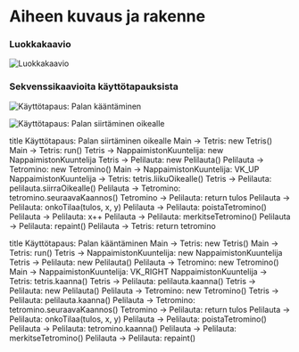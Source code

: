 # Aiheen kuvaus ja rakenne

### Luokkakaavio

![Luokkakaavio](https://yuml.me/bf80dc51)


### Sekvenssikaavioita käyttötapauksista

![Käyttötapaus: Palan kääntäminen](https://www.websequencediagrams.com/cgi-bin/cdraw?lz=dGl0bGUgS8OkeXR0w7Z0YXBhdXM6IFBhbGFuIGvDpMOkbnTDpG1pbmVuCk1haW4gLT4gVGV0cmlzOiBuZXcABQcoKQAMEXJ1bigpCgAlBiAtPiBOYXBwYWltaXN0b25LdXVudGVsaWphAD8GAAYWADILUGVsaWxhdXQAKQcABgkoKQoAEgkAgRIIb21pbm8AgRMKAAoFAIEVCwBwGFZLX1VQCgCBEBYAgWkMdACBeAUua2Fhbm5hAIFVDQCBGgtwAIEoCAAJHwCBFTgATSgAggUYdACCIAguc2V1cmFhdmFLYWFubm9zAIMsBwCCPwUAgmoPcmV0dXJuIHR1bG9zAIJoDgCDEwtvbmtvVGlsYWEoACMFLCB4LCB5AIMWDwCCHAxvaXN0YQCDGwwAQRgAgSgKAIFHFgCEFwttZXJraXRzZQAzJHJlcGFpbnQoKQ&s=napkin)

![Käyttötapaus: Palan siirtäminen oikealle](https://www.websequencediagrams.com/cgi-bin/cdraw?lz=dGl0bGUgS8OkeXR0w7Z0YXBhdXM6IFBhbGFuIHNpaXJ0w6RtaW5lbiBvaWtlYWxsZQpNYWluIC0-IFRldHJpczogbmV3AAUHKCkADBFydW4oKQoAJQYgLT4gTmFwcGFpbWlzdG9uS3V1bnRlbGlqYQA_BgAGFgAyC1BlbGlsYXV0ACkHAAYJKCkKABIJAIESCG9taW5vAIETCgAKBQCBFQsAcBhWS19SSUdIVAoAgRMWAIFsDHQAgXsFLmxpaWt1TwCCFgcAgV8NAIEkC3AAgTIILnNpaXJyYQAlCwCBIhh0AIE9CC5zZXVyYWF2YUthYW5ub3MAgkkHAIFcBQCCBw9yZXR1cm4gdHVsb3MAggUOAIIwC29ua29UaWxhYSgAIwUsIHgsIHkAgjMPAIEvDG9pc3RhAII4DABBGHgrKwBcGW1lcmtpdHNlACQkcmVwYWludACDQhQAhE4FAIFeBwCDXQg&s=napkin)

title Käyttötapaus: Palan siirtäminen oikealle
Main -> Tetris: new Tetris()
Main -> Tetris: run()
Tetris -> NappaimistonKuuntelija: new NappaimistonKuuntelija
Tetris -> Pelilauta: new Pelilauta()
Pelilauta -> Tetromino: new Tetromino()
Main -> NappaimistonKuuntelija: VK_UP
NappaimistonKuuntelija -> Tetris: tetris.liikuOikealle()
Tetris -> Pelilauta: pelilauta.siirraOikealle()
Pelilauta -> Tetromino: tetromino.seuraavaKaannos()
Tetromino -> Pelilauta: return tulos
Pelilauta -> Pelilauta: onkoTilaa(tulos, x, y)
Pelilauta -> Pelilauta: poistaTetromino()
Pelilauta -> Pelilauta: x++
Pelilauta -> Pelilauta: merkitseTetromino()
Pelilauta -> Pelilauta: repaint()
Pelilauta -> Tetris: return tetromino

title Käyttötapaus: Palan kääntäminen
Main -> Tetris: new Tetris()
Main -> Tetris: run()
Tetris -> NappaimistonKuuntelija: new NappaimistonKuuntelija
Tetris -> Pelilauta: new Pelilauta()
Pelilauta -> Tetromino: new Tetromino()
Main -> NappaimistonKuuntelija: VK_RIGHT
NappaimistonKuuntelija -> Tetris: tetris.kaanna()
Tetris -> Pelilauta: pelilauta.kaanna()
Tetris -> Pelilauta: new Pelilauta()
Pelilauta -> Tetromino: new Tetromino()
Tetris -> Pelilauta: pelilauta.kaanna()
Pelilauta -> Tetromino: tetromino.seuraavaKaannos()
Tetromino -> Pelilauta: return tulos
Pelilauta -> Pelilauta: onkoTilaa(tulos, x, y)
Pelilauta -> Pelilauta: poistaTetromino()
Pelilauta -> Pelilauta: tetromino.kaanna()
Pelilauta -> Pelilauta: merkitseTetromino()
Pelilauta -> Pelilauta: repaint()

